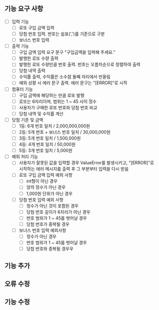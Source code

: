 ## 기능 요구 사항
- [ ] 입력 기능
    - [ ] 로또 구입 금액 입력
    - [ ] 당첨 번호 입력. 번호는 쉽표(',')를 기준으로 구분
    - [ ] 보너스 번호 입력

- [ ] 출력 기능
    - [ ] 구입 금액 입력 요구 문구 "구입금액을 입력해 주세요."
    - [ ] 발행한 로또 수량 출력
    - [ ] 발행한 로또 수량만큼 번호 출력. 번호는 오름차순으로 정렬하여 출력
    - [ ] 당첨 내역 출력
    - [ ] 수익률 출력, 수익률은 소수점 둘째 자리에서 반올림
    - [ ] 예외 상황 시 에러 문구 출력. 에러 문구는 "[ERROR]"로 시작

- [ ] 컴퓨터 기능
    - [ ] 구입 금액에 해당하는 만큼 로또 발행
    - [ ] 로또는 6자리이며, 범위는 1 ~ 45 사이 정수
    - [ ] 사용자가 구매한 로또 번호와 당첨 번호 비교
    - [ ] 당첨 내역 및 수익률 계산

- [ ] 당첨 기준 및 금액
    - [ ] 1등: 6개 번호 일치 / 2,000,000,000원
    - [ ] 2등: 5개 번호 + 보너스 번호 일치 / 30,000,000원
    - [ ] 3등: 5개 번호 일치 / 1,500,000원
    - [ ] 4등: 4개 번호 일치 / 50,000원
    - [ ] 5등: 3개 번호 일치 / 5,000원

- [ ] 예외 처리 기능
    - [ ] 사용자가 잘못된 값을 입력할 경우 ValueError를 발생시키고, "[ERROR]"로 시작하는 에러 메시지를 출력 후 그 부분부터 입력을 다시 받음
    - [ ] 로또 구입 금액 입력 예외 사항
        - [ ] int형이 아닌 경우
        - [ ] 양의 정수가 아닌 경우
        - [ ] 1,000원 단위가 아닌 경우
    - [ ] 당첨 번호 입력 예외 사항
        - [ ] 정수가 아닌 것이 포함된 경우
        - [ ] 당첨 번호 길이가 6자리가 아닌 경우
        - [ ] 번호 범위가 1 ~ 45를 벗어날 경우
        - [ ] 당첨 번호가 중복될 경우
    - [ ] 보너스 번호 입력 예외사항
        - [ ] 정수가 아닌 경우
        - [ ] 번호 범위가 1 ~ 45를 벗어날 경우
        - [ ] 당첨 번호와 중복될 경우우

## 기능 추가

## 오류 수정

## 기능 수정